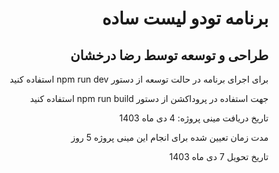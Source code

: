 <div dir="rtl">
  <h1>برنامه تودو لیست ساده</h1>
  <h2>طراحی و توسعه توسط رضا درخشان</h2>
  <p>برای اجرای برنامه در حالت توسعه از دستور npm run dev استفاده کنید</p>
  <p>جهت استفاده در پروداکشن از دستور npm run build استفاده کنید</p>
  <p>تاریخ دریافت مینی پروژه: 4 دی ماه 1403</p>
  <p>مدت زمان تعیین شده برای انجام این مینی پروژه 5 روز<p>
  <p>تاریخ تحویل 7 دی ماه 1403</p>
</div>
